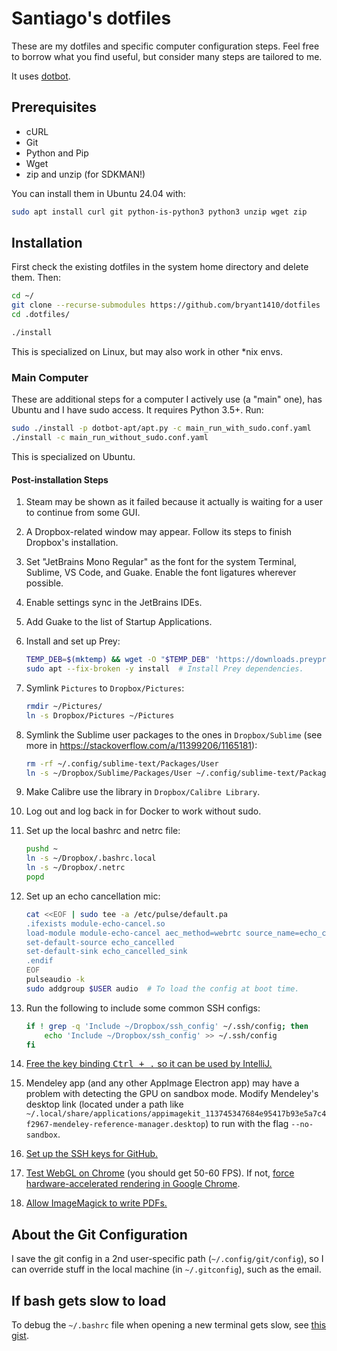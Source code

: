 # Santiago's dotfiles

These are my dotfiles and specific computer configuration steps. Feel free to borrow what you find useful, but consider many steps are tailored to me.

It uses [dotbot](https://github.com/anishathalye/dotbot).

## Prerequisites

* cURL
* Git
* Python and Pip
* Wget
* zip and unzip (for SDKMAN!)

You can install them in Ubuntu 24.04 with:

```bash
sudo apt install curl git python-is-python3 python3 unzip wget zip
```

## Installation

First check the existing dotfiles in the system home directory and delete them. Then:

```bash
cd ~/
git clone --recurse-submodules https://github.com/bryant1410/dotfiles .dotfiles
cd .dotfiles/

./install
```

This is specialized on Linux, but may also work in other \*nix envs.

### Main Computer

These are additional steps for a computer I actively use (a "main" one), has Ubuntu and I have sudo access. It requires Python 3.5+. Run:

```bash
sudo ./install -p dotbot-apt/apt.py -c main_run_with_sudo.conf.yaml
./install -c main_run_without_sudo.conf.yaml
```

This is specialized on Ubuntu.

#### Post-installation Steps

1. Steam may be shown as it failed because it actually is waiting for a user to continue from some GUI.

2. A Dropbox-related window may appear. Follow its steps to finish Dropbox's installation.

3. Set "JetBrains Mono Regular" as the font for the system Terminal, Sublime, VS Code, and Guake. Enable the font ligatures wherever possible.

4. Enable settings sync in the JetBrains IDEs.

5. Add Guake to the list of Startup Applications.

6. Install and set up Prey:

    ```bash
    TEMP_DEB=$(mktemp) && wget -O "$TEMP_DEB" 'https://downloads.preyproject.com/prey-client-releases/node-client/1.12.10/prey_1.12.10_amd64.deb' && sudo dpkg --skip-same-version -i "$TEMP_DEB" && rm -f "$TEMP_DEB"
    sudo apt --fix-broken -y install  # Install Prey dependencies.
    ```

7. Symlink `Pictures` to `Dropbox/Pictures`:

    ```bash
    rmdir ~/Pictures/
    ln -s Dropbox/Pictures ~/Pictures
    ```

8. Symlink the Sublime user packages to the ones in `Dropbox/Sublime` (see more in https://stackoverflow.com/a/11399206/1165181):

    ```bash
    rm -rf ~/.config/sublime-text/Packages/User
    ln -s ~/Dropbox/Sublime/Packages/User ~/.config/sublime-text/Packages/User
    ```

9. Make Calibre use the library in `Dropbox/Calibre Library`.

10. Log out and log back in for Docker to work without sudo.

11. Set up the local bashrc and netrc file:

    ```bash
    pushd ~
    ln -s ~/Dropbox/.bashrc.local
    ln -s ~/Dropbox/.netrc
    popd
    ```

12. Set up an echo cancellation mic:

    ```bash
    cat <<EOF | sudo tee -a /etc/pulse/default.pa
    .ifexists module-echo-cancel.so
    load-module module-echo-cancel aec_method=webrtc source_name=echo_cancelled source_properties=device.description=EchoCancelled sink_name=echo_cancelled_sink
    set-default-source echo_cancelled
    set-default-sink echo_cancelled_sink
    .endif
    EOF
    pulseaudio -k
    sudo addgroup $USER audio  # To load the config at boot time.
    ```

13. Run the following to include some common SSH configs:

    ```bash
    if ! grep -q 'Include ~/Dropbox/ssh_config' ~/.ssh/config; then
        echo 'Include ~/Dropbox/ssh_config' >> ~/.ssh/config
    fi
    ```

14. [Free the key binding <kbd>Ctrl + .</kbd> so it can be used by IntelliJ.](https://askubuntu.com/a/1404462/342057)

15. Mendeley app (and any other AppImage Electron app) may have a problem with detecting the GPU on sandbox mode. Modify Mendeley's desktop link (located under a path like `~/.local/share/applications/appimagekit_113745347684e95417b93e5a7c4f2967-mendeley-reference-manager.desktop`) to run with the flag `--no-sandbox`.

16. [Set up the SSH keys for GitHub.](https://docs.github.com/en/authentication/connecting-to-github-with-ssh)

17. [Test WebGL on Chrome](https://webglsamples.org/aquarium/aquarium.html) (you should get 50-60 FPS). If not, [force hardware-accelerated rendering in Google Chrome](https://askubuntu.com/questions/299345/how-to-enable-webgl-in-chrome-on-ubuntu).

18. [Allow ImageMagick to write PDFs.](https://stackoverflow.com/a/53180170/1165181)

## About the Git Configuration

I save the git config in a 2nd user-specific path (`~/.config/git/config`), so I can override stuff in the local machine (in `~/.gitconfig`), such as the email. 

## If bash gets slow to load

To debug the `~/.bashrc` file when opening a new terminal gets slow, see [this gist](https://gist.github.com/bryant1410/fa9c595c599afa763f055ee72b2f7944).

